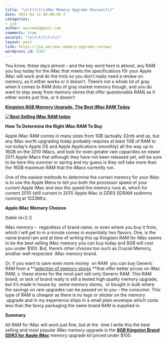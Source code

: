 ```yaml
---
title: "\n\t\t\t\tiMac Memory Upgrade Review\t\t"
date: 2011-04-11 00:00:00 Z
categories:
- jim
author: macseek@gmail.com
comments: true
excerpt: "\n\t\t\t\t\t\t"
layout: post
link: https://jim.am/imac-memory-upgrade-review/
wordpress_id: 5387
---
```


You know, these days almost – and the key word here is almost, any RAM you buy today for the iMac that meets the specifications f0r your Apple iMac will work and do the trick so you don’t really need a review on memory, as it either works or it doesn’t. There’s not a whole lot of gray when it comes to RAM (lots of gray market memory though, and you do want to stay away from memory stores that offer questionable RAM) as it either works just fine, or it doesn’t




**[Kingston 8GB Memory Upgrade. The Best iMac RAM Today](http://www.amazon.com/gp/product/B001PS9UKW/ref=as_li_ss_tl?ie=UTF8&tag=ramseeker-20&linkCode=as2&camp=1789&creative=390957&creativeASIN=B001PS9UKW)**




**[![Best Selling iMac RAM today](http://www.jim.am/wp-content/uploads/2011/04/Screen-shot-2011-04-11-at-12.28.37-PM.png)](http://www.jim.amhttp://www.amazon.com/gp/product/B001PS9UKW/ref=as_li_ss_tl?ie=UTF8&tag=ramseeker-20&linkCode=as2&camp=1789&creative=390957&creativeASIN=B001PS9UKWwp-content/uploads/2011/04/Screen-shot-2011-04-11-at-12.28.37-PM.png)**




**How To Determine the Right iMac RAM To Buy**




Apple iMac RAM comes in many sizes from 1GB (actually 32mb and up, but any iMac worth upgrading today probably requires at least 1GB of RAM to run today’s Apple OS and Apple Applications smoothly) all the way up to 16GB on the 2010 iMacs, and look for even greater ram capacities on newer 2011 Apple iMacs that although they have not been released yet, will be sure to be here this summer or spring and my guess is they will take more than the 16GB maximum RAM that the iMacs currently run.




One of the easiest methods to determine the correct memory for your iMac is to use the Apple Menu to tell you both the processor speed of your current Apple iMac and also the speed the memory runs at, which for current 2010 (still current in 2011) Apple iMac is DDR3 SDRAM sodimms running at 1333Mhz.




**Apple iMac Memory Choices**




[table id=2 /]




iMac memory –  regardless of brand name, or even where you buy it from, which I will get to in a minute comes in essentially two flavors. One, is the name brand ram and at time of writing this up Kingston RAM for iMac seems to be the best selling iMac memory you can buy today and 8GB will cost you under $100. But, there’s other choices too such as Crucial Memory, another well respected  iMac memory brand.




Or, if you want to save even more money  on RAM  you can buy Generic RAM from a **[selection of memory stores](http://www.jim.am/where-to-buy-computer-memory-upgrades/) **that offer better prices on iMac RAM, s  these stores for the most part sell only Generic RAM. This RAM brand, or lack of brand really is still a tested high quality memory upgrade, but it’s made in house by  some memory stores,  or bought in bulk where the savings on ram upgrades can be passed on to you – the consumer. This type of RAM is cheaper as there is no logo or sticker on the memory  upgrade and in my experience ships in a small plain envelope which costs less than the fancy packaging the name brand RAM is supplied in.




**Summary**




All RAM for iMac will work just fine, but at the  time I write this the best selling and most popular iMac memory upgrade is the **[8GB Kingston Brand DDR3 for Apple iMac](http://www.amazon.com/gp/product/B001PS9UKW/ref=as_li_ss_tl?ie=UTF8&tag=ramseeker-20&linkCode=as2&camp=1789&creative=390957&creativeASIN=B001PS9UKW)** memory upgrade kit priced under $100.


		
